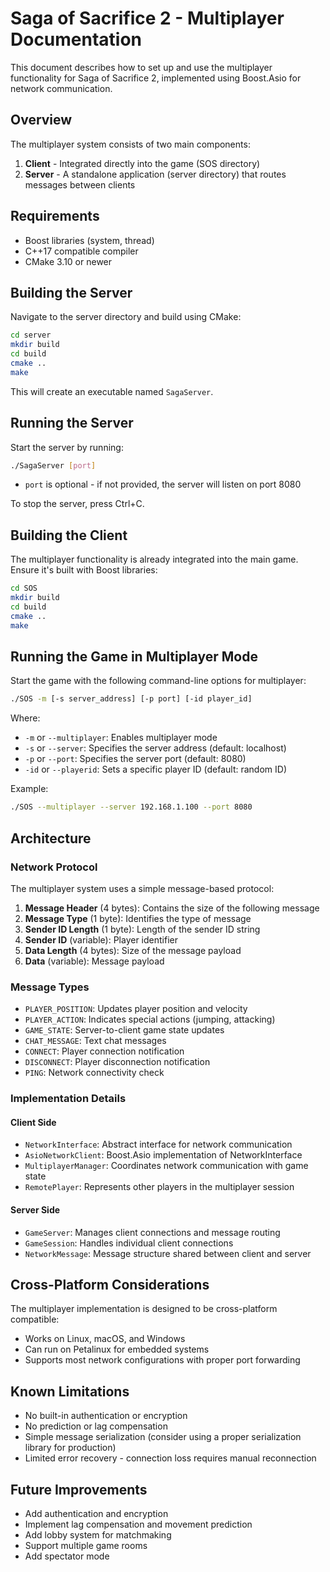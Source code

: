 # Saga of Sacrifice 2 - Multiplayer Documentation

This document describes how to set up and use the multiplayer functionality for Saga of Sacrifice 2, implemented using Boost.Asio for network communication.

## Overview

The multiplayer system consists of two main components:

1. **Client** - Integrated directly into the game (SOS directory)
2. **Server** - A standalone application (server directory) that routes messages between clients

## Requirements

- Boost libraries (system, thread)
- C++17 compatible compiler
- CMake 3.10 or newer

## Building the Server

Navigate to the server directory and build using CMake:

```bash
cd server
mkdir build
cd build
cmake ..
make
```

This will create an executable named `SagaServer`.

## Running the Server

Start the server by running:

```bash
./SagaServer [port]
```

- `port` is optional - if not provided, the server will listen on port 8080

To stop the server, press Ctrl+C.

## Building the Client

The multiplayer functionality is already integrated into the main game. Ensure it's built with Boost libraries:

```bash
cd SOS
mkdir build
cd build
cmake ..
make
```

## Running the Game in Multiplayer Mode

Start the game with the following command-line options for multiplayer:

```bash
./SOS -m [-s server_address] [-p port] [-id player_id]
```

Where:
- `-m` or `--multiplayer`: Enables multiplayer mode
- `-s` or `--server`: Specifies the server address (default: localhost)
- `-p` or `--port`: Specifies the server port (default: 8080)
- `-id` or `--playerid`: Sets a specific player ID (default: random ID)

Example:
```bash
./SOS --multiplayer --server 192.168.1.100 --port 8080
```

## Architecture

### Network Protocol

The multiplayer system uses a simple message-based protocol:

1. **Message Header** (4 bytes): Contains the size of the following message
2. **Message Type** (1 byte): Identifies the type of message
3. **Sender ID Length** (1 byte): Length of the sender ID string
4. **Sender ID** (variable): Player identifier
5. **Data Length** (4 bytes): Size of the message payload
6. **Data** (variable): Message payload

### Message Types

- `PLAYER_POSITION`: Updates player position and velocity
- `PLAYER_ACTION`: Indicates special actions (jumping, attacking)
- `GAME_STATE`: Server-to-client game state updates
- `CHAT_MESSAGE`: Text chat messages
- `CONNECT`: Player connection notification
- `DISCONNECT`: Player disconnection notification
- `PING`: Network connectivity check

### Implementation Details

#### Client Side

- `NetworkInterface`: Abstract interface for network communication
- `AsioNetworkClient`: Boost.Asio implementation of NetworkInterface
- `MultiplayerManager`: Coordinates network communication with game state
- `RemotePlayer`: Represents other players in the multiplayer session

#### Server Side

- `GameServer`: Manages client connections and message routing
- `GameSession`: Handles individual client connections
- `NetworkMessage`: Message structure shared between client and server

## Cross-Platform Considerations

The multiplayer implementation is designed to be cross-platform compatible:

- Works on Linux, macOS, and Windows
- Can run on Petalinux for embedded systems
- Supports most network configurations with proper port forwarding

## Known Limitations

- No built-in authentication or encryption
- No prediction or lag compensation
- Simple message serialization (consider using a proper serialization library for production)
- Limited error recovery - connection loss requires manual reconnection

## Future Improvements

- Add authentication and encryption
- Implement lag compensation and movement prediction
- Add lobby system for matchmaking
- Support multiple game rooms
- Add spectator mode